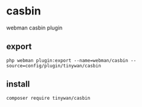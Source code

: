 # casbin

webman casbin plugin

## export

```phpregexp
php webman plugin:export --name=webman/casbin --source=config/plugin/tinywan/casbin
```

## install

```phpregexp
composer require tinywan/casbin
```
